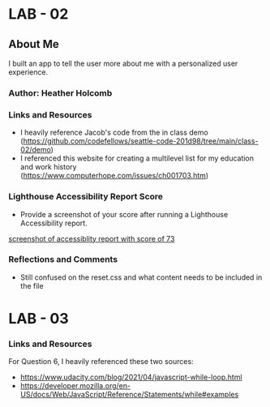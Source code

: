 # LAB - 02

## About Me

I built an app to tell the user more about me with a personalized user experience. 

### Author: Heather Holcomb

### Links and Resources

* I heavily reference Jacob's code from the in class demo (https://github.com/codefellows/seattle-code-201d98/tree/main/class-02/demo)
* I referenced this website for creating a multilevel list for my education and work history (https://www.computerhope.com/issues/ch001703.htm)

### Lighthouse Accessibility Report Score

* Provide a screenshot of your score after running a Lighthouse Accessibility report.

[screenshot of accessiblity report with score of 73](img/Screenshot.png)

### Reflections and Comments

* Still confused on the reset.css and what content needs to be included in the file

# LAB - 03

### Links and Resources

For Question 6, I heavily referenced these two sources: 
- https://www.udacity.com/blog/2021/04/javascript-while-loop.html 
- https://developer.mozilla.org/en-US/docs/Web/JavaScript/Reference/Statements/while#examples 